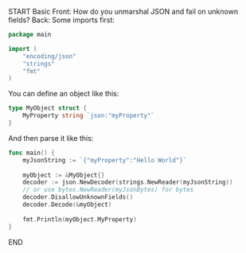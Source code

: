 START
Basic
Front: 
How do you unmarshal JSON and fail on unknown fields?
Back: 
Some imports first:
```go
package main

import (
	"encoding/json"
	"strings"
	"fmt"
)
```
You can define an object like this:
```go
type MyObject struct {
	MyProperty string `json:"myProperty"`
}
```
And then parse it like this:
```go
func main() {
	myJsonString := `{"myProperty":"Hello World"}`
	
	myObject := &MyObject{}
	decoder := json.NewDecoder(strings.NewReader(myJsonString))
	// or use bytes.NewReader(myJsonBytes) for bytes
	decoder.DisallowUnknownFields()
	decoder.Decode(&myObject)
	
	fmt.Println(myObject.MyProperty)
}
```
<!--ID: 1745139558104-->
END
